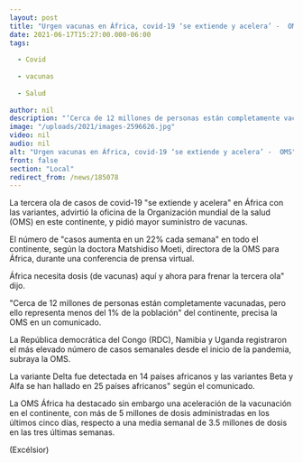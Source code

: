 ```yaml
---
layout: post
title: "Urgen vacunas en África, covid-19 ‘se extiende y acelera’ -  OMS"
date: 2021-06-17T15:27:00.000-06:00
tags:
  
  - Covid
  
  - vacunas
  
  - Salud
  
author: nil
description: "‘Cerca de 12 millones de personas están completamente vacunadas, pero ello representa menos del 1% de la población’ del continente, precisa la OMS"
image: "/uploads/2021/images-2596626.jpg"
video: nil
audio: nil
alt: "Urgen vacunas en África, covid-19 ‘se extiende y acelera’ -  OMS"
front: false
section: "Local"
redirect_from: /news/185078
---
```


La tercera ola de casos de covid-19 "se extiende y acelera" en África con las variantes, advirtió la oficina de la Organización mundial de la salud (OMS) en este continente, y pidió mayor suministro de vacunas.

El número de "casos aumenta en un 22% cada semana" en todo el continente, según la doctora Matshidiso Moeti, directora de la OMS para África, durante una conferencia de prensa virtual.

África necesita dosis (de vacunas) aquí y ahora para frenar la tercera ola" dijo.

"Cerca de 12 millones de personas están completamente vacunadas, pero ello representa menos del 1% de la población" del continente, precisa la OMS en un comunicado.

La República democrática del Congo (RDC), Namibia y Uganda registraron el más elevado número de casos semanales desde el inicio de la pandemia, subraya la OMS.

La variante Delta fue detectada en 14 países africanos y las variantes Beta y Alfa se han hallado en 25 países africanos" según el comunicado.

La OMS África ha destacado sin embargo una aceleración de la vacunación en el continente, con más de 5 millones de dosis administradas en los últimos cinco días, respecto a una media semanal de 3.5 millones de dosis en las tres últimas semanas.

(Excélsior)